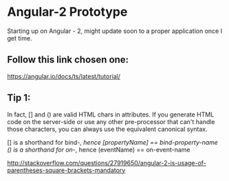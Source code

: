 # Angular-2 Prototype
Starting up on Angular - 2, might update soon to a proper application once I get time.


## Follow this link chosen one:
https://angular.io/docs/ts/latest/tutorial/


## Tip 1:
In fact, [] and () are valid HTML chars in attributes. If you generate HTML code on the server-side or use any other pre-processor that can't handle those characters, you can always use the equivalent canonical syntax.

[] is a shorthand for bind-*, hence [propertyName] == bind-property-name
() is a shorthand for on-*, hence (eventName) == on-event-name

http://stackoverflow.com/questions/27919650/angular-2-is-usage-of-parentheses-square-brackets-mandatory
